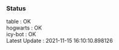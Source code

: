 ### Status


table : OK  
hogwarts : OK  
icy-bot : OK  
Latest Update : 2021-11-15 16:10:10.898126

